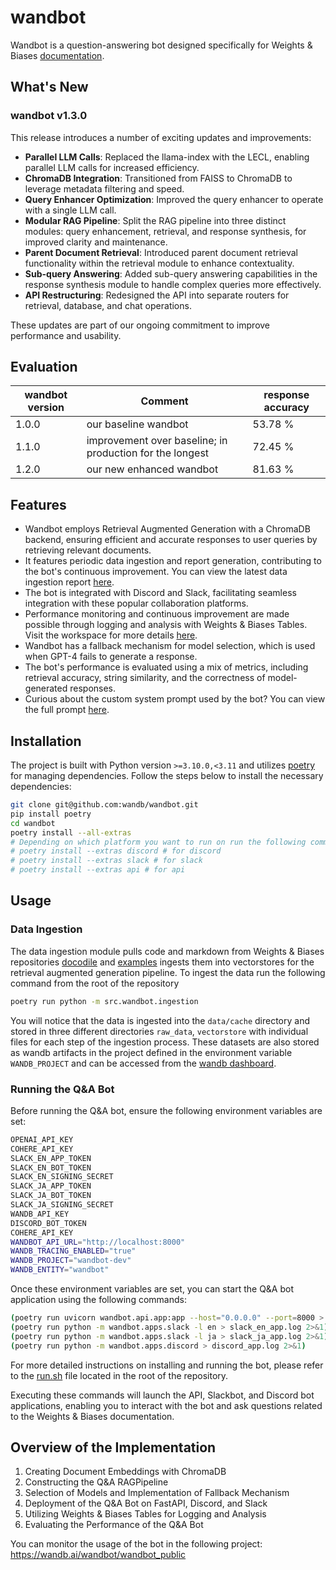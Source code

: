 # wandbot

Wandbot is a question-answering bot designed specifically for Weights & Biases [documentation](https://docs.wandb.ai/).

## What's New

### wandbot v1.3.0

This release introduces a number of exciting updates and improvements:

- **Parallel LLM Calls**: Replaced the llama-index with the LECL, enabling parallel LLM calls for increased efficiency.
- **ChromaDB Integration**: Transitioned from FAISS to ChromaDB to leverage metadata filtering and speed.
- **Query Enhancer Optimization**: Improved the query enhancer to operate with a single LLM call.
- **Modular RAG Pipeline**: Split the RAG pipeline into three distinct modules: query enhancement, retrieval, and response synthesis, for improved clarity and maintenance.
- **Parent Document Retrieval**: Introduced parent document retrieval functionality within the retrieval module to enhance contextuality.
- **Sub-query Answering**: Added sub-query answering capabilities in the response synthesis module to handle complex queries more effectively.
- **API Restructuring**: Redesigned the API into separate routers for retrieval, database, and chat operations.

These updates are part of our ongoing commitment to improve performance and usability.

## Evaluation

| wandbot version  | Comment  | response accuracy |
|---|---|---|
| 1.0.0 | our baseline wandbot |  53.78 % |
| 1.1.0 | improvement over baseline; in production for the longest | 72.45 %  | 
| 1.2.0 | our new enhanced wandbot | 81.63 % |

## Features

- Wandbot employs Retrieval Augmented Generation with a ChromaDB backend, ensuring efficient and accurate responses to user queries by retrieving relevant documents.
- It features periodic data ingestion and report generation, contributing to the bot's continuous improvement. You can view the latest data ingestion report [here](https://wandb.ai/wandbot/wandbot-dev/reportlist).
- The bot is integrated with Discord and Slack, facilitating seamless integration with these popular collaboration platforms.
- Performance monitoring and continuous improvement are made possible through logging and analysis with Weights & Biases Tables. Visit the workspace for more details [here](https://wandb.ai/wandbot/wandbot_public).
- Wandbot has a fallback mechanism for model selection, which is used when GPT-4 fails to generate a response.
- The bot's performance is evaluated using a mix of metrics, including retrieval accuracy, string similarity, and the correctness of model-generated responses.
- Curious about the custom system prompt used by the bot? You can view the full prompt [here](data/prompts/chat_prompt.json).

## Installation

The project is built with Python version `>=3.10.0,<3.11` and utilizes [poetry](https://python-poetry.org/) for managing dependencies. Follow the steps below to install the necessary dependencies:

```bash
git clone git@github.com:wandb/wandbot.git
pip install poetry
cd wandbot
poetry install --all-extras
# Depending on which platform you want to run on run the following command:
# poetry install --extras discord # for discord
# poetry install --extras slack # for slack
# poetry install --extras api # for api
```

## Usage

### Data Ingestion

The data ingestion module pulls code and markdown from Weights & Biases repositories [docodile](https://github.com/wandb/docodile) and [examples](https://github.com/wandb/examples) ingests them into vectorstores for the retrieval augmented generation pipeline.
To ingest the data run the following command from the root of the repository
```bash
poetry run python -m src.wandbot.ingestion
```
You will notice that the data is ingested into the `data/cache` directory and stored in three different directories `raw_data`, `vectorstore` with individual files for each step of the ingestion process.
These datasets are also stored as wandb artifacts in the project defined in the environment variable `WANDB_PROJECT` and can be accessed from the [wandb dashboard](https://wandb.ai/wandb/wandbot-dev).


### Running the Q&A Bot

Before running the Q&A bot, ensure the following environment variables are set:

```bash
OPENAI_API_KEY
COHERE_API_KEY
SLACK_EN_APP_TOKEN
SLACK_EN_BOT_TOKEN
SLACK_EN_SIGNING_SECRET
SLACK_JA_APP_TOKEN
SLACK_JA_BOT_TOKEN
SLACK_JA_SIGNING_SECRET
WANDB_API_KEY
DISCORD_BOT_TOKEN
COHERE_API_KEY
WANDBOT_API_URL="http://localhost:8000"
WANDB_TRACING_ENABLED="true"
WANDB_PROJECT="wandbot-dev"
WANDB_ENTITY="wandbot"
```

Once these environment variables are set, you can start the Q&A bot application using the following commands:

```bash
(poetry run uvicorn wandbot.api.app:app --host="0.0.0.0" --port=8000 > api.log 2>&1) & \
(poetry run python -m wandbot.apps.slack -l en > slack_en_app.log 2>&1) & \
(poetry run python -m wandbot.apps.slack -l ja > slack_ja_app.log 2>&1) & \
(poetry run python -m wandbot.apps.discord > discord_app.log 2>&1)
```

For more detailed instructions on installing and running the bot, please refer to the [run.sh](./run.sh) file located in the root of the repository.

Executing these commands will launch the API, Slackbot, and Discord bot applications, enabling you to interact with the bot and ask questions related to the Weights & Biases documentation.

## Overview of the Implementation

1. Creating Document Embeddings with ChromaDB
2. Constructing the Q&A RAGPipeline
3. Selection of Models and Implementation of Fallback Mechanism
4. Deployment of the Q&A Bot on FastAPI, Discord, and Slack
5. Utilizing Weights & Biases Tables for Logging and Analysis
6. Evaluating the Performance of the Q&A Bot

You can monitor the usage of the bot in the following project:
https://wandb.ai/wandbot/wandbot_public
